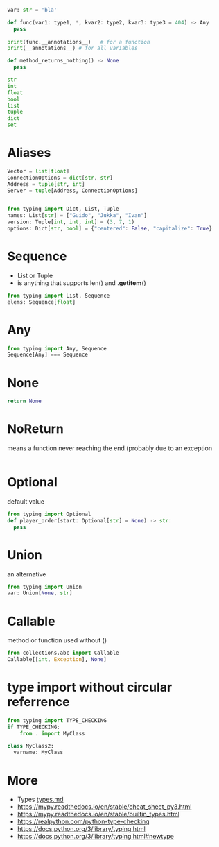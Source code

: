 ```python
var: str = 'bla'

def func(var1: type1, *, kvar2: type2, kvar3: type3 = 404) -> Any
  pass
  
print(func.__annotations__)   # for a function
print(__annotations__) # for all variables

def method_returns_nothing() -> None
  pass

str
int
float
bool
list
tuple
dict
set
```

# Aliases
```python
Vector = list[float]  
ConnectionOptions = dict[str, str]
Address = tuple[str, int]
Server = tuple[Address, ConnectionOptions]


from typing import Dict, List, Tuple
names: List[str] = ["Guido", "Jukka", "Ivan"]
version: Tuple[int, int, int] = (3, 7, 1)
options: Dict[str, bool] = {"centered": False, "capitalize": True}
```

# Sequence
* List or Tuple
* is anything that supports len() and .__getitem__()
```python
from typing import List, Sequence
elems: Sequence[float]
```


# Any
```python
from typing import Any, Sequence
Sequence[Any] === Sequence
```

# None
```python
return None
```

# NoReturn
means a function never reaching the end (probably due to an exception
```python
```

# Optional
default value
```python
from typing import Optional
def player_order(start: Optional[str] = None) -> str:
  pass
```

# Union
an alternative
```python
from typing import Union
var: Union[None, str]
```

# Callable
method or function used without ()
```python
from collections.abc import Callable
Callable[[int, Exception], None]

```

# type import without circular referrence
```python
from typing import TYPE_CHECKING
if TYPE_CHECKING:
    from . import MyClass

class MyClass2:
  varname: MyClass
```




# More
* Types [types.md](types.md)
* https://mypy.readthedocs.io/en/stable/cheat_sheet_py3.html
* https://mypy.readthedocs.io/en/stable/builtin_types.html
* https://realpython.com/python-type-checking
* https://docs.python.org/3/library/typing.html
* https://docs.python.org/3/library/typing.html#newtype
